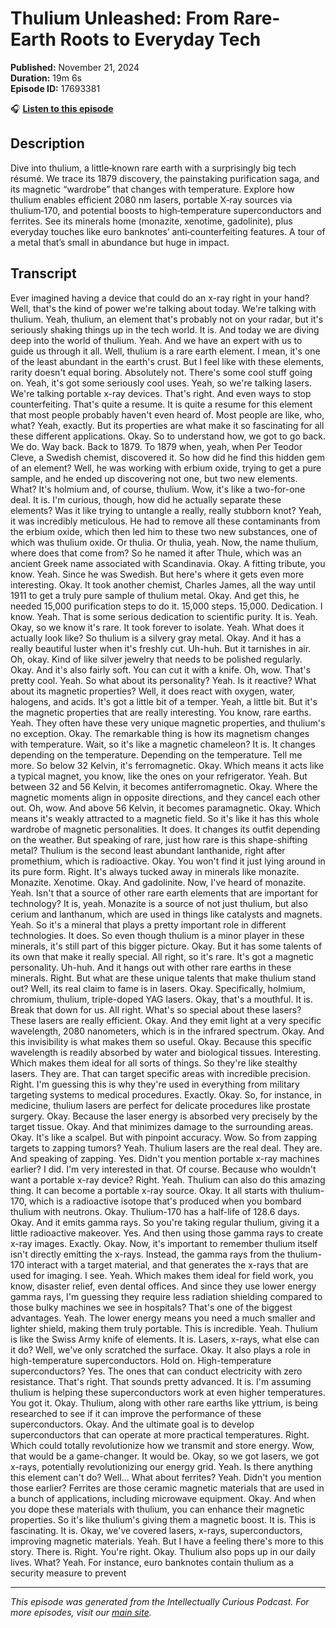 # Thulium Unleashed: From Rare-Earth Roots to Everyday Tech

**Published:** November 21, 2024  
**Duration:** 19m 6s  
**Episode ID:** 17693381

🎧 **[Listen to this episode](https://intellectuallycurious.buzzsprout.com/2529712/episodes/17693381-thulium-unleashed-from-rare-earth-roots-to-everyday-tech)**

## Description

Dive into thulium, a little‑known rare earth with a surprisingly big tech résumé. We trace its 1879 discovery, the painstaking purification saga, and its magnetic “wardrobe” that changes with temperature. Explore how thulium enables efficient 2080 nm lasers, portable X‑ray sources via thulium‑170, and potential boosts to high‑temperature superconductors and ferrites. See its minerals home (monazite, xenotime, gadolinite), plus everyday touches like euro banknotes’ anti‑counterfeiting features. A tour of a metal that’s small in abundance but huge in impact.

## Transcript

Ever imagined having a device that could do an x-ray right in your hand? Well, that's the kind of power we're talking about today. We're talking with thulium. Yeah, thulium, an element that's probably not on your radar, but it's seriously shaking things up in the tech world. It is. And today we are diving deep into the world of thulium. Yeah. And we have an expert with us to guide us through it all. Well, thulium is a rare earth element. I mean, it's one of the least abundant in the earth's crust. But I feel like with these elements, rarity doesn't equal boring. Absolutely not. There's some cool stuff going on. Yeah, it's got some seriously cool uses. Yeah, so we're talking lasers. We're talking portable x-ray devices. That's right. And even ways to stop counterfeiting. That's quite a resume. It is quite a resume for this element that most people probably haven't even heard of. Most people are like, who, what? Yeah, exactly. But its properties are what make it so fascinating for all these different applications. Okay. So to understand how, we got to go back. We do. Way back. Back to 1879. To 1879 when, yeah, when Per Teodor Cleve, a Swedish chemist, discovered it. So how did he find this hidden gem of an element? Well, he was working with erbium oxide, trying to get a pure sample, and he ended up discovering not one, but two new elements. What? It's holmium and, of course, thulium. Wow, it's like a two-for-one deal. It is. I'm curious, though, how did he actually separate these elements? Was it like trying to untangle a really, really stubborn knot? Yeah, it was incredibly meticulous. He had to remove all these contaminants from the erbium oxide, which then led him to these two new substances, one of which was thulium oxide. Or thulia. Or thulia, yeah. Now, the name thulium, where does that come from? So he named it after Thule, which was an ancient Greek name associated with Scandinavia. Okay. A fitting tribute, you know. Yeah. Since he was Swedish. But here's where it gets even more interesting. Okay. It took another chemist, Charles James, all the way until 1911 to get a truly pure sample of thulium metal. Okay. And get this, he needed 15,000 purification steps to do it. 15,000 steps. 15,000. Dedication. I know. Yeah. That is some serious dedication to scientific purity. It is. Yeah. Okay, so we know it's rare. It took forever to isolate. Yeah. What does it actually look like? So thulium is a silvery gray metal. Okay. And it has a really beautiful luster when it's freshly cut. Uh-huh. But it tarnishes in air. Oh, okay. Kind of like silver jewelry that needs to be polished regularly. Okay. And it's also fairly soft. You can cut it with a knife. Oh, wow. That's pretty cool. Yeah. So what about its personality? Yeah. Is it reactive? What about its magnetic properties? Well, it does react with oxygen, water, halogens, and acids. It's got a little bit of a temper. Yeah, a little bit. But it's the magnetic properties that are really interesting. You know, rare earths. Yeah. They often have these very unique magnetic properties, and thulium's no exception. Okay. The remarkable thing is how its magnetism changes with temperature. Wait, so it's like a magnetic chameleon? It is. It changes depending on the temperature. Depending on the temperature. Tell me more. So below 32 Kelvin, it's ferromagnetic. Okay. Which means it acts like a typical magnet, you know, like the ones on your refrigerator. Yeah. But between 32 and 56 Kelvin, it becomes antiferromagnetic. Okay. Where the magnetic moments align in opposite directions, and they cancel each other out. Oh, wow. And above 56 Kelvin, it becomes paramagnetic. Okay. Which means it's weakly attracted to a magnetic field. So it's like it has this whole wardrobe of magnetic personalities. It does. It changes its outfit depending on the weather. But speaking of rare, just how rare is this shape-shifting metal? Thulium is the second least abundant lanthanide, right after promethium, which is radioactive. Okay. You won't find it just lying around in its pure form. Right. It's always tucked away in minerals like monazite. Monazite. Xenotime. Okay. And gadolinite. Now, I've heard of monazite. Yeah. Isn't that a source of other rare earth elements that are important for technology? It is, yeah. Monazite is a source of not just thulium, but also cerium and lanthanum, which are used in things like catalysts and magnets. Yeah. So it's a mineral that plays a pretty important role in different technologies. It does. So even though thulium is a minor player in these minerals, it's still part of this bigger picture. Okay. But it has some talents of its own that make it really special. All right, so it's rare. It's got a magnetic personality. Uh-huh. And it hangs out with other rare earths in these minerals. Right. But what are these unique talents that make thulium stand out? Well, its real claim to fame is in lasers. Okay. Specifically, holmium, chromium, thulium, triple-doped YAG lasers. Okay, that's a mouthful. It is. Break that down for us. All right. What's so special about these lasers? These lasers are really efficient. Okay. And they emit light at a very specific wavelength, 2080 nanometers, which is in the infrared spectrum. Okay. And this invisibility is what makes them so useful. Okay. Because this specific wavelength is readily absorbed by water and biological tissues. Interesting. Which makes them ideal for all sorts of things. So they're like stealthy lasers. They are. That can target specific areas with incredible precision. Right. I'm guessing this is why they're used in everything from military targeting systems to medical procedures. Exactly. Okay. So, for instance, in medicine, thulium lasers are perfect for delicate procedures like prostate surgery. Okay. Because the laser energy is absorbed very precisely by the target tissue. Okay. And that minimizes damage to the surrounding areas. Okay. It's like a scalpel. But with pinpoint accuracy. Wow. So from zapping targets to zapping tumors? Yeah. Thulium lasers are the real deal. They are. And speaking of zapping. Yes. Didn't you mention portable x-ray machines earlier? I did. I'm very interested in that. Of course. Because who wouldn't want a portable x-ray device? Right. Yeah. Thulium can also do this amazing thing. It can become a portable x-ray source. Okay. It all starts with thulium-170, which is a radioactive isotope that's produced when you bombard thulium with neutrons. Okay. Thulium-170 has a half-life of 128.6 days. Okay. And it emits gamma rays. So you're taking regular thulium, giving it a little radioactive makeover. Yes. And then using those gamma rays to create x-ray images. Exactly. Okay. Now, it's important to remember thulium itself isn't directly emitting the x-rays. Instead, the gamma rays from the thulium-170 interact with a target material, and that generates the x-rays that are used for imaging. I see. Yeah. Which makes them ideal for field work, you know, disaster relief, even dental offices. And since they use lower energy gamma rays, I'm guessing they require less radiation shielding compared to those bulky machines we see in hospitals? That's one of the biggest advantages. Yeah. The lower energy means you need a much smaller and lighter shield, making them truly portable. This is incredible. Yeah. Thulium is like the Swiss Army knife of elements. It is. Lasers, x-rays, what else can it do? Well, we've only scratched the surface. Okay. It also plays a role in high-temperature superconductors. Hold on. High-temperature superconductors? Yes. The ones that can conduct electricity with zero resistance. That's right. That sounds pretty advanced. It is. I'm assuming thulium is helping these superconductors work at even higher temperatures. You got it. Okay. Thulium, along with other rare earths like yttrium, is being researched to see if it can improve the performance of these superconductors. Okay. And the ultimate goal is to develop superconductors that can operate at more practical temperatures. Right. Which could totally revolutionize how we transmit and store energy. Wow, that would be a game-changer. It would be. Okay, so we got lasers, we got x-rays, potentially revolutionizing our energy grid. Yeah. Is there anything this element can't do? Well... What about ferrites? Yeah. Didn't you mention those earlier? Ferrites are those ceramic magnetic materials that are used in a bunch of applications, including microwave equipment. Okay. And when you dope these materials with thulium, you can enhance their magnetic properties. So it's like thulium's giving them a magnetic boost. It is. This is fascinating. It is. Okay, we've covered lasers, x-rays, superconductors, improving magnetic materials. Yeah. But I have a feeling there's more to this story. There is. Right. You're right. Okay. Thulium also pops up in our daily lives. What? Yeah. For instance, euro banknotes contain thulium as a security measure to prevent

---
*This episode was generated from the Intellectually Curious Podcast. For more episodes, visit our [main site](https://intellectuallycurious.buzzsprout.com).*
